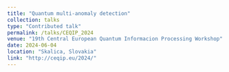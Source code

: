 ```yaml
---
title: "Quantum multi-anomaly detection"
collection: talks
type: "Contributed talk"
permalink: /talks/CEQIP_2024
venue: "19th Central European Quantum Informacion Processing Workshop"
date: 2024-06-04
location: "Skalica, Slovakia"
link: "http://ceqip.eu/2024/"
---
```


<!-- [More information here](http://exampleurl.com) -->
